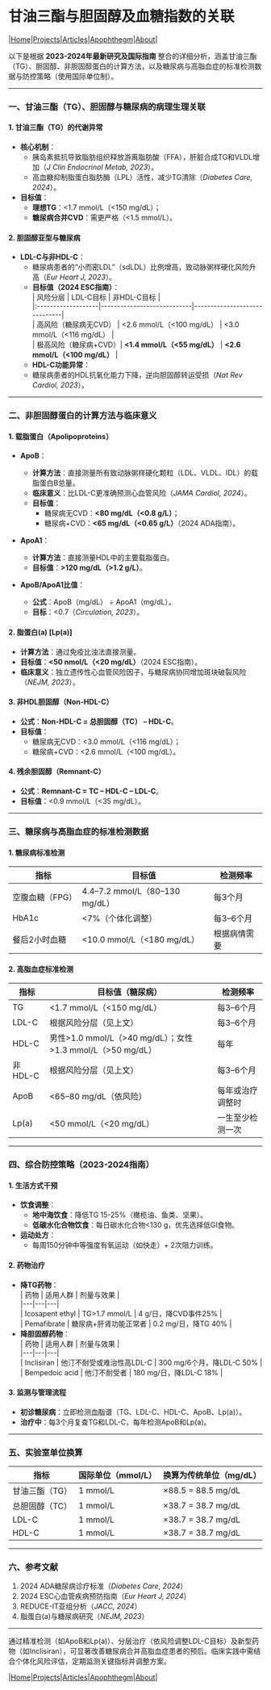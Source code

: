 
# 甘油三酯与胆固醇及血糖指数的关联

|[Home](/README.md)|[Projects](/projects.md)|[Articles](/articles.md)|[Apophthegm](/apophthegm.md)|[About](/about.md)|

以下是根据 **2023-2024年最新研究及国际指南** 整合的详细分析，涵盖甘油三酯（TG）、胆固醇、非胆固醇蛋白的计算方法，以及糖尿病与高脂血症的标准检测数据与防控策略（使用国际单位制）。

---

### **一、甘油三酯（TG）、胆固醇与糖尿病的病理生理关联**

#### **1. 甘油三酯（TG）的代谢异常**
- **核心机制**：  
  - 胰岛素抵抗导致脂肪组织释放游离脂肪酸（FFA），肝脏合成TG和VLDL增加（*J Clin Endocrinol Metab, 2023*）。  
  - 高血糖抑制脂蛋白脂肪酶（LPL）活性，减少TG清除（*Diabetes Care, 2024*）。  
- **目标值**：  
  - **理想TG**：<1.7 mmol/L（<150 mg/dL）；  
  - **糖尿病合并CVD**：需更严格（<1.5 mmol/L）。  

#### **2. 胆固醇亚型与糖尿病**
- **LDL-C与非HDL-C**：  
  - 糖尿病患者的“小而密LDL”（sdLDL）比例增高，致动脉粥样硬化风险升高（*Eur Heart J, 2023*）。  
  - **目标值（2024 ESC指南）**：    
    | 风险分层            | LDL-C目标                    | 非HDL-C目标                    |   
    |:-------------------|----------------------------|------------------------------|  
    | 高风险（糖尿病无CVD） | <2.6 mmol/L（<100 mg/dL）  | <3.0 mmol/L（<116 mg/dL）     |  
    | 极高风险（糖尿病+CVD）| **<1.4 mmol/L（<55 mg/dL）** | **<2.6 mmol/L（<100 mg/dL）** |  
  - **HDL-C功能异常**：  
  - 糖尿病患者的HDL抗氧化能力下降，逆向胆固醇转运受损（*Nat Rev Cardiol, 2023*）。  
---

### **二、非胆固醇蛋白的计算方法与临床意义**

#### **1. 载脂蛋白（Apolipoproteins）**
- **ApoB**：  
  - **计算方法**：直接测量所有致动脉粥样硬化颗粒（LDL、VLDL、IDL）的载脂蛋白B总量。  
  - **临床意义**：比LDL-C更准确预测心血管风险（*JAMA Cardiol, 2024*）。  
  - **目标值**：  
    - 糖尿病无CVD：**<80 mg/dL（<0.8 g/L）**；  
    - 糖尿病+CVD：**<65 mg/dL（<0.65 g/L）**（2024 ADA指南）。  

- **ApoA1**：  
  - **计算方法**：直接测量HDL中的主要载脂蛋白。  
  - **目标值**：**>120 mg/dL（>1.2 g/L）**。  

- **ApoB/ApoA1比值**：  
  - **公式**：ApoB（mg/dL） ÷ ApoA1（mg/dL）。  
  - **目标**：<0.7（*Circulation, 2023*）。  

#### **2. 脂蛋白(a) [Lp(a)]**
- **计算方法**：通过免疫比浊法直接测量。  
- **目标值**：**<50 nmol/L（<20 mg/dL）**（2024 ESC指南）。  
- **临床意义**：独立遗传性心血管风险因子，与糖尿病协同增加斑块破裂风险（*NEJM, 2023*）。  

#### **3. 非HDL胆固醇（Non-HDL-C）**
- **公式**：**Non-HDL-C = 总胆固醇（TC） – HDL-C**。  
- **目标值**：  
  - 糖尿病无CVD：<3.0 mmol/L（<116 mg/dL）；  
  - 糖尿病+CVD：<2.6 mmol/L（<100 mg/dL）。  

#### **4. 残余胆固醇（Remnant-C）**
- **公式**：**Remnant-C = TC – HDL-C – LDL-C**。  
- **目标值**：<0.9 mmol/L（<35 mg/dL）。  

---

### **三、糖尿病与高脂血症的标准检测数据**

#### **1. 糖尿病标准检测**
| **指标** | **目标值** | **检测频率** |  
|---|---|---|  
| 空腹血糖（FPG）| 4.4–7.2 mmol/L（80–130 mg/dL）| 每3个月 |  
| HbA1c | <7%（个体化调整）| 每3–6个月 |  
| 餐后2小时血糖 | <10.0 mmol/L（<180 mg/dL）| 根据病情需要 |  

#### **2. 高脂血症标准检测**
| **指标** | **目标值**（糖尿病）| **检测频率** |  
|---|---|---|  
| TG | <1.7 mmol/L（<150 mg/dL）| 每3–6个月 |  
| LDL-C | 根据风险分层（见上文）| 每3–6个月 |  
| HDL-C | 男性>1.0 mmol/L（>40 mg/dL）；女性>1.3 mmol/L（>50 mg/dL）| 每年 |  
| 非HDL-C | 根据风险分层（见上文）| 每3–6个月 |  
| ApoB | <65–80 mg/dL（依风险）| 每年或治疗调整时 |  
| Lp(a) | <50 mmol/L（<20 mg/dL）| 一生至少检测一次 |  

---

### **四、综合防控策略（2023-2024指南）**

#### **1. 生活方式干预**
- **饮食调整**：  
  - **地中海饮食**：降低TG 15-25%（橄榄油、鱼类、坚果）。  
  - **低碳水化合物饮食**：每日碳水化合物<130 g，优先选择低GI食物。  
- **运动处方**：  
  - 每周150分钟中等强度有氧运动（如快走）+ 2次阻力训练。  

#### **2. 药物治疗**
- **降TG药物**：  
  | 药物 | 适用人群 | 剂量与效果 |  
  |---|---|---|  
  | Icosapent ethyl | TG>1.7 mmol/L | 4 g/日，降CVD事件25% |  
  | Pemafibrate | 糖尿病+肝肾功能正常者 | 0.2 mg/日，降TG 40% |  
- **降胆固醇药物**：  
  | 药物 | 适用人群 | 剂量与效果 |  
  |---|---|---|  
  | Inclisiran | 他汀不耐受或难治性高LDL-C | 300 mg/6个月，降LDL-C 50% |  
  | Bempedoic acid | 他汀不耐受者 | 180 mg/日，降LDL-C 18% |  

#### **3. 监测与管理流程**
- **初诊糖尿病**：立即检测血脂谱（TG、LDL-C、HDL-C、ApoB、Lp(a)）。  
- **治疗中**：每3个月复查TG和LDL-C，每年检测ApoB和Lp(a)。  

---

### **五、实验室单位换算**
| **指标** | **国际单位（mmol/L）** | **换算为传统单位（mg/dL）** |  
|---|---|---|  
| 甘油三酯（TG）| 1 mmol/L | ×88.5 = 88.5 mg/dL |  
| 总胆固醇（TC）| 1 mmol/L | ×38.7 = 38.7 mg/dL |  
| LDL-C | 1 mmol/L | ×38.7 = 38.7 mg/dL |  
| HDL-C | 1 mmol/L | ×38.7 = 38.7 mg/dL |  

---

### **六、参考文献**
1. 2024 ADA糖尿病诊疗标准（*Diabetes Care, 2024*）  
2. 2024 ESC心血管疾病预防指南（*Eur Heart J, 2024*）  
3. REDUCE-IT亚组分析（*JACC, 2024*）  
4. 脂蛋白(a)与糖尿病研究（*NEJM, 2023*）  

---

通过精准检测（如ApoB和Lp(a)）、分层治疗（依风险调整LDL-C目标）及新型药物（如Inclisiran），可显著改善糖尿病合并高脂血症患者的预后。临床实践中需结合个体化风险评估，定期监测关键指标并调整方案。

|[Home](/README.md)|[Projects](/projects.md)|[Articles](/articles.md)|[Apophthegm](/apophthegm.md)|[About](/about.md)|


